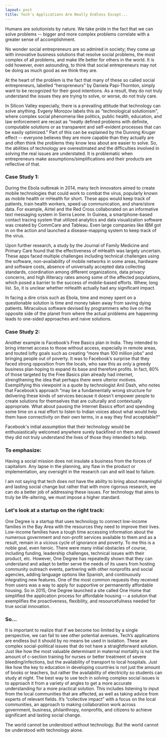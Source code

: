 ```yaml
---
layout: post
title: Tech's Applications Are Really Endless Except...
---
```


Humans are solutionists by nature. We take pride in the fact that we can solve problems -- bigger and more complex problems correlate with a greater sense of accomplishment.

No wonder social entrepreneurs are so admired in society; they come up with innovative business solutions that resolve social problems, the most complex of all problems, and make life better for others in the world. It is odd however, even astounding, to think that social entrepreneurs may not be doing as much good as we think they are. 

At the heart of the problem is the fact that many of these so called social entrepreneurs, labelled “heropreneurs” by Daniela Papi-Thornton, simply want to be recognized for their good intentions. As a result, they do not truly understand the issues they are trying to solve, or worse, do not truly care. 

In Silicon Valley especially, there is a prevailing attitude that technology can solve anything. Evgeny Morozov labels this as "technological solutionism", where complex social phenomena like politics, public health, education, and law enforcement are recast as “neatly defined problems with definite, computable solutions or as transparent and self-evident processes that can be easily optimized.” Part of this can be explained by the Dunning Kruger effect -- everyone believes they are more capable than they actually are and often think the problems they know less about are easier to solve. So, the abilities of technology are overestimated and the difficulties involved in solving the real issues are understated. It is problematic when entrepreneurs make assumptions/simplifications and their products are reflective of that.

### Case Study 1:

During the Ebola outbreak in 2014, many tech innovators aimed to create mobile technologies that could work to combat the virus, popularly known as mobile health or mHealth for short. These apps would keep track of patients, train health workers, speed up communication, and share/store data. For example, Airtel and the Red Cross collaborated on an informative text messaging system in Sierra Leone. In Guinea, a smartphone-based contact tracing system that utilized analytics and data visualization software was created by CommCare and Tableau. Even large companies like IBM got in on the action and launched a disease-mapping system to keep track of the virus. 

Upon further research, a study by the Journal of Family Medicine and Primary Care found that the effectiveness of mHealth was largely uncertain. These apps faced multiple challenges including technical challenges using the software, non-availability of mobile networks in some areas, hardware and software costs, absence of universally accepted data collecting standards, coordination among different organizations, data privacy concerns, and high illiteracy rates among some of the affected populations, which posed a barrier to the success of mobile-based efforts. Whew, long list. So, it is unclear whether mHealth actually had any significant impact. 

In facing a dire crisis such as Ebola, time and money spent on a questionable solution is time and money taken away from saving dying patients. Miraculous software devised by programmers who live on the opposite side of the planet from where the actual problems are happening leads to one-sided approaches and naive solutions.

### Case Study 2:

Another example is Facebook’s Free Basics plan in India. They intended to bring internet access to those without access, especially in remote areas, and touted lofty goals such as creating “more than 100 million jobs” and bringing people out of poverty. It was to Facebook’s surprise that they faced strong opposition from the locals, who saw this as only a greedy business plan hoping to expand its base and therefore profits. In fact, 80% of those targeted by the Free Basics plan already had internet, strengthening the idea that perhaps there were ulterior motives. Exemplifying this viewpoint is a quote by technologist Anil Dash, who notes that Facebook’s approach “may be a fundamentally wrong structure for delivering these kinds of services because it doesn't empower people to create solutions for themselves that are culturally and contextually appropriate. What about pausing the Internet Basics effort and spending some time on a real effort to listen to Indian voices about what would help them have connectivity on their own terms, in a way they find acceptable?" 

Facebook's initial assumption that their technology would be enthusiastically welcomed anywhere surely backfired on them and showed they did not truly understand the lives of those they intended to help.

### To emphasize:

Having a social mission does not insulate a business from the forces of capitalism. Any lapse in the planning, any flaw in the product or implementation, any oversight in the research can and will lead to failure.

I am not saying that tech does not have the ability to bring about meaningful and lasting social change but rather that with more rigorous research, we can do a better job of addressing these issues. For technology that aims to truly be life-altering, we must impose a higher standard.

### Let's look at a startup on the right track:

One Degree is a startup that uses technology to connect low-income families in the Bay Area with the resources they need to improve their lives. Low-income families have a tough time accessing information about the numerous government and non-profit services available to them and as a result, remain in a vicious cycle of ignorance and poverty. To me this is a noble goal, even heroic. There were many initial obstacles of course, including funding, leadership challenges, technical issues with their product, etc. However, One Degree has repeatedly shown that they can understand and adapt to better serve the needs of its users from hosting community outreach events, partnering with other nonprofits and social agencies, adding language options like Spanish, and continuously integrating new features. One of the most common requests they received from users was a way to apply for supportive or permanently affordable housing. So in 2015, One Degree launched a site called One Home that simplified the application process for affordable housing -- a solution that exemplifies the proactiveness, flexibility, and resourcefulness needed for true social innovation.

### So...

It is important to realize that if we become too limited by a single perspective, we can fail to see other potential avenues. Tech’s applications are endless but it should by no means be used in isolation. These are complex social-political issues that do not have a straightforward solution. Just like how the most valuable determinant in maternal mortality is not the amount of c-section training for nurses or better treatment of severe bleeding/infections, but the availability of transport to local hospitals. Just like how the key to education in developing countries is not just the amount of books or teachers, but rather the availability of electricity so students can study at night. The best way to use tech in solving complex social issues is to approach it from a variety of angles to get a more accurate understanding for a more practical solution. This includes listening to input from the local communities that are affected, as well as taking advice from experts of relevant fields. It’s “collective impact” with a focus on the local communities, an approach to making collaboration work across government, business, philanthropy, nonprofits, and citizens to achieve significant and lasting social change. 

The world cannot be understood without technology. But the world cannot be understood with technology alone.
